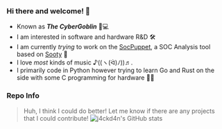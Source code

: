 ### Hi there and welcome! 👋

- Known as **_The CyberGoblin_** 👺💻
- I am interested in software and hardware R&D 🛠
- I am currently _trying_ to work on the [SocPuppet](https://github.com/j4ckd4n/SocPuppet), a SOC Analysis tool based on [Sooty](https://github.com/TheresAFewConors/Sooty) 🧦
- I love _most_ kinds of music ♪((ヽ(ᐛ)ﾉ))♬.
- I primarily code in Python however trying to learn Go and Rust on the side with some C programming for hardware 👨‍💻

### Repo Info
> Huh, I think I could do better! Let me know if there are any projects that I could contribute!
![j4ckd4n's GitHub stats](https://github-readme-stats.vercel.app/api?username=j4ckd4n&count_private=true&show_icons=true&theme=synthwave)


<!--
**j4ckd4n/j4ckd4n** is a ✨ _special_ ✨ repository because its `README.md` (this file) appears on your GitHub profile.
-->
